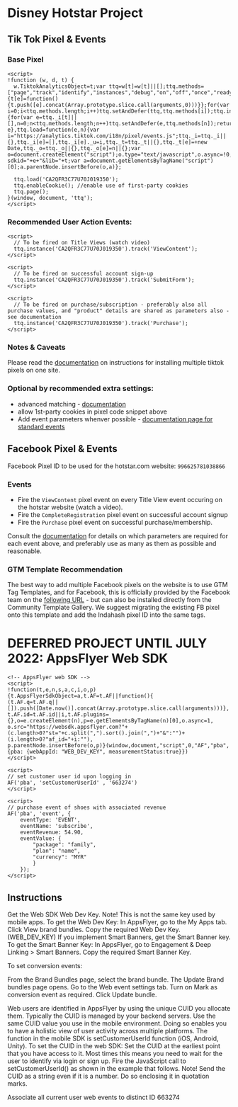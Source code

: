 # Disney Hotstar Project

## Tik Tok Pixel & Events

### Base Pixel
```
<script>
!function (w, d, t) {
  w.TiktokAnalyticsObject=t;var ttq=w[t]=w[t]||[];ttq.methods=["page","track","identify","instances","debug","on","off","once","ready","alias","group","enableCookie","disableCookie"],ttq.setAndDefer=function(t,e){t[e]=function(){t.push([e].concat(Array.prototype.slice.call(arguments,0)))}};for(var i=0;i<ttq.methods.length;i++)ttq.setAndDefer(ttq,ttq.methods[i]);ttq.instance=function(t){for(var e=ttq._i[t]||[],n=0;n<ttq.methods.length;n++)ttq.setAndDefer(e,ttq.methods[n]);return e},ttq.load=function(e,n){var i="https://analytics.tiktok.com/i18n/pixel/events.js";ttq._i=ttq._i||{},ttq._i[e]=[],ttq._i[e]._u=i,ttq._t=ttq._t||{},ttq._t[e]=+new Date,ttq._o=ttq._o||{},ttq._o[e]=n||{};var o=document.createElement("script");o.type="text/javascript",o.async=!0,o.src=i+"?sdkid="+e+"&lib="+t;var a=document.getElementsByTagName("script")[0];a.parentNode.insertBefore(o,a)};

  ttq.load('CA2QFR3C77U70J019350');
  ttq.enableCookie(); //enable use of first-party cookies
  ttq.page();
}(window, document, 'ttq');
</script>
```

### Recommended User Action Events:

```
<script>
  // To be fired on Title Views (watch video)
  ttq.instance('CA2QFR3C77U70J019350').track('ViewContent');
</script>
```
```
<script>
  // To be fired on successful account sign-up
  ttq.instance('CA2QFR3C77U70J019350').track('SubmitForm');
</script>
```
```
<script>
  // To be fired on purchase/subscription - preferably also all purchase values, and "product" details are shared as parameters also - see documentation
  ttq.instance('CA2QFR3C77U70J019350').track('Purchase');
</script>
```

### Notes & Caveats
Please read the [documentation](https://ads.tiktok.com/marketing_api/docs?rid=5ipocbxyw8v&id=1701890973258754#item-link-4.3) on instructions for installing multiple tiktok pixels on one site.


### Optional by recommended extra settings:
- advanced matching - [documentation](https://ads.tiktok.com/help/article?aid=10007891)
- allow 1st-party cookies in pixel code snippet above
- Add event parameters whenver possible - [documentation page for standard events](https://ads.tiktok.com/help/article?aid=10028)


## Facebook Pixel & Events

Facebook Pixel ID to be used for the hotstar.com website:
`996625781038866`

### Events
- Fire the `ViewContent` pixel event on every Title View event occuring on the hotstar website (watch a video).
- Fire the `CompleteRegistration` pixel event on successful account signup 
- Fire the `Purchase` pixel event on successful purchase/membership.

Consult the [documentation](https://developers.facebook.com/docs/meta-pixel/reference) for details on which parameters are required for each event above, and preferably use as many as them as possible and reasonable.

### GTM Template Recommendation
The best way to add multiple Facebook pixels on the website is to use GTM Tag Templates, and for Facebook, this is officially provided by the Facebook team on the [following URL](https://github.com/facebookarchive/GoogleTagManager-WebTemplate-For-FacebookPixel) - but can also be installed directly from the Community Template Gallery. We suggest migrating the existing FB pixel onto this template and add the Indahash pixel ID into the same tags.


# DEFERRED PROJECT UNTIL JULY 2022: AppsFlyer Web SDK

```
<!-- AppsFlyer web SDK -->
<script>
!function(t,e,n,s,a,c,i,o,p){t.AppsFlyerSdkObject=a,t.AF=t.AF||function(){
(t.AF.q=t.AF.q||[]).push([Date.now()].concat(Array.prototype.slice.call(arguments)))},
t.AF.id=t.AF.id||i,t.AF.plugins={},o=e.createElement(n),p=e.getElementsByTagName(n)[0],o.async=1,
o.src="https://websdk.appsflyer.com?"+(c.length>0?"st="+c.split(",").sort().join(",")+"&":"")+(i.length>0?"af_id="+i:""),
p.parentNode.insertBefore(o,p)}(window,document,"script",0,"AF","pba",{pba: {webAppId: "WEB_DEV_KEY", measurementStatus:true}})
</script>
```
```
<script>
// set customer user id upon logging in
AF('pba', 'setCustomerUserId' , '663274')
</script>
```

```
<script>
// purchase event of shoes with associated revenue
AF('pba', 'event', {
    eventType: 'EVENT',
    eventName: 'subscribe',
    eventRevenue: 54.90,
    eventValue: {
        "package": "family",
        "plan": "name",
        "currency": "MYR"
        }
    });
</script>
```


## Instructions

Get the Web SDK Web Dev Key. Note! This is not the same key used by mobile apps.
To get the Web Dev Key: 
In AppsFlyer, go to the My Apps tab.
Click View brand bundles.
Copy the required Web Dev Key. (WEB_DEV_KEY)
If you implement Smart Banners, get the Smart Banner key. 
To get the Smart Banner Key:
In AppsFlyer, go to Engagement & Deep Linking > Smart Banners.
Copy the required Smart Banner Key. 

To set conversion events:

From the Brand Bundles page, select the brand bundle.
The Update Brand bundles page opens.
Go to the Web event settings tab.
Turn on Mark as conversion event as required.
Click Update bundle.

Web users are identified in AppsFlyer by using the unique CUID you allocate them. Typically the CUID is managed by your backend servers. 
Use the same CUID value you use in the mobile environment. Doing so enables you to have a holistic view of user activity across multiple platforms. The function in the mobile SDK is setCustomerUserId function (iOS, Android, Unity).
To set the CUID in the web SDK:
Set the CUID at the earliest point that you have access to it. Most times this means you need to wait for the user to identify via login or sign up.
Fire the JavaScript call to setCustomerUserId() as shown in the example that follows. 
Note! Send the CUID as a string even if it is a number. Do so enclosing it in quotation marks.

Associate all current user web events to distinct ID 663274 
